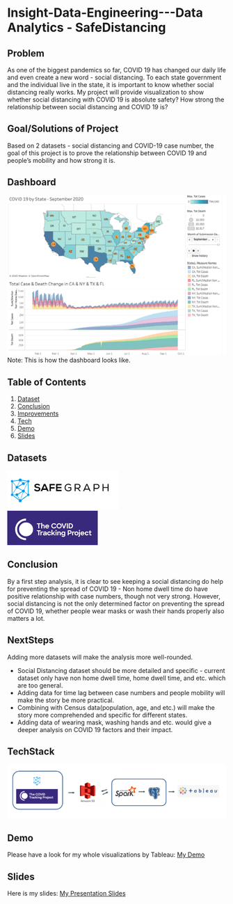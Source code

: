 # Insight-Data-Engineering---Data Analytics - SafeDistancing

## Problem
As one of the biggest pandemics so far, COVID 19 has changed our daily life and even create a new word - social distancing. To each state government and the individual live in the state, it is important to know whether social distancing really works. My project will provide visualization to show whether social distancing with COVID 19 is absolute safety? How strong the relationship between social distancing and COVID 19 is?

## Goal/Solutions of Project
Based on 2 datasets - social distancing and COVID-19 case number, the goal of this project is to prove the relationship between COVID 19 and people’s mobility and how strong it is.

## Dashboard
![Image of Dashboard](Images/Dashboard.png)
Note: This is how the dashboard looks like.

## Table of Contents
1. [Dataset](README.md#Datasets)
2. [Conclusion](README.md#Conclusion)
3. [Improvements](README.md#NextSteps)
4. [Tech](README.md#TechStack)
5. [Demo](README.md#Demo)
6. [Slides](README.md#Slides)

## Datasets
![Image of SafeGraph](Images/DataSource_1.png) <br />
![Image of COVID 19 Data](Images/DataSource_2.png)

## Conclusion
By a first step analysis, it is clear to see keeping a social distancing do help for preventing the spread of COVID 19 - Non home dwell time do have positive relationship with case numbers, though not very strong. However, social distancing is not the only determined factor on preventing the spread of COVID 19, whether people wear masks or wash their hands properly also matters a lot.

## NextSteps
Adding more datasets will make the analysis more well-rounded.
* Social Distancing dataset should be more detailed and specific - current dataset only have non home dwell time, home dwell time, and etc. which are too general.
* Adding data for time lag between case numbers and people mobility will make the story be more practical. 
* Combining with Census data(population, age, and etc.) will make the story more comprehended and specific for different states. 
* Adding data of wearing mask, washing hands and etc. would give a deeper analysis on COVID 19 factors and their impact.

## TechStack
![Image of Tech Stack](Images/TechStack.png)

## Demo
Please have a look for my whole visualizations by Tableau:
[My Demo](https://public.tableau.com/views/COVID19SocialDistancing_Story/COVID19SSocialDistancing_Story?:language=en&:display_count=y&:origin=viz_share_link)

## Slides
Here is my slides: 
[My Presentation Slides](https://docs.google.com/presentation/d/1Y4QQotyZhqJTQIB9IPosiE2lF6fg8_QJHbZusUrwjlc/edit?usp=sharing)


